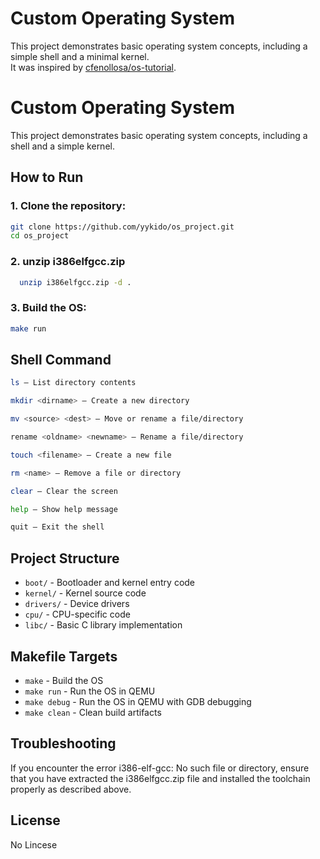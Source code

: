 # Custom Operating System

This project demonstrates basic operating system concepts, including a simple shell and a minimal kernel.  
It was inspired by [cfenollosa/os-tutorial](https://github.com/cfenollosa/os-tutorial/tree/master).


# Custom Operating System

This project demonstrates basic operating system concepts, including a shell and a simple kernel.

## How to Run

### 1. Clone the repository:
   ```bash
   git clone https://github.com/yykido/os_project.git
   cd os_project
   ```
### 2. unzip i386elfgcc.zip
 ```bash
   unzip i386elfgcc.zip -d .
   ```

### 3. Build the OS:
  ```bash
  make run
  ```

## Shell Command
  ```bash
  ls – List directory contents

  mkdir <dirname> – Create a new directory
  
  mv <source> <dest> – Move or rename a file/directory
  
  rename <oldname> <newname> – Rename a file/directory
  
  touch <filename> – Create a new file
  
  rm <name> – Remove a file or directory
  
  clear – Clear the screen
  
  help – Show help message
  
  quit – Exit the shell
  ```


## Project Structure

- `boot/` - Bootloader and kernel entry code
- `kernel/` - Kernel source code
- `drivers/` - Device drivers
- `cpu/` - CPU-specific code
- `libc/` - Basic C library implementation

## Makefile Targets

- `make` - Build the OS
- `make run` - Run the OS in QEMU
- `make debug` - Run the OS in QEMU with GDB debugging
- `make clean` - Clean build artifacts

## Troubleshooting

If you encounter the error i386-elf-gcc: No such file or directory, ensure that you have extracted the i386elfgcc.zip file and installed the toolchain properly as described above.

## License

No Lincese
